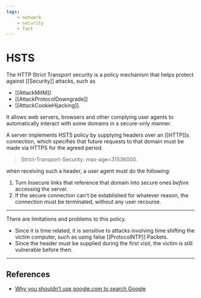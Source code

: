 ```yaml
---
tags:
    - network
    - security
    - fact
---
```


# HSTS

The HTTP Strict Transport security is a policy mechanism that helps protect against [[Security]] attacks, such as

- [[AttackMitM]]
- [[AttackProtocolDowngrade]]
- [[AttackCookieHijacking]].

It allows web servers, browsers and other complying user agents to automatically interact with some domains in a secure-only manner.

A server implements HSTS policy by supplying headers over an [[HTTP]]s connection, which specifies that future requests to that domain must be made via HTTPS for the agreed period.

> Strict-Transport-Security: max-age=31536000.

when receiving such a header, a user agent must do the following:

1. Turn Insecure links that reference that domain into secure ones *before* accessing the server.
2. If the secure connection can't be established for whatever reason, the connection must be terminated, without any user recourse.

___

There are limitations and problems to this policy.

- Since it is time related, it is sensitive to attacks involving time shifting the victim computer, such as using false [[ProtocolNTP]] Packets.
- Since the header must be supplied during the first visit, the victim is still vulnerable before then.

___

## References

- [Why you shouldn’t use google.com to search Google](https://www.youtube.com/watch?v=U_RKc2UoMTY)
